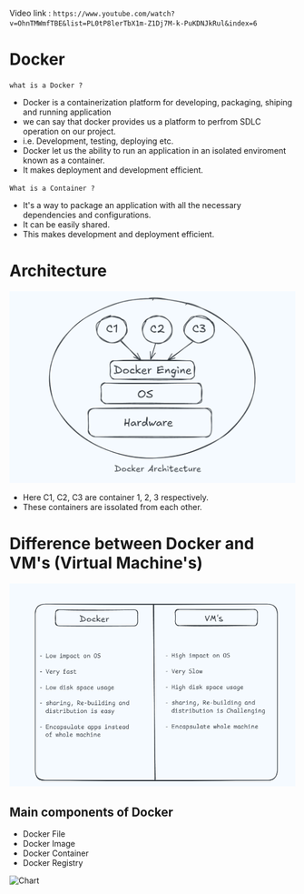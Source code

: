 Video link : ` https://www.youtube.com/watch?v=OhnTMWmfTBE&list=PL0tP8lerTbX1m-Z1Dj7M-k-PuKDNJkRul&index=6 `

# Docker 

`what is a Docker ?`
- Docker is a containerization platform for developing, packaging, shiping and running application 
- we can say that docker provides us a platform to perfrom SDLC operation on our project.
- i.e. Development, testing, deploying etc.
- Docker let us the ability to run an application in an isolated enviroment known as a container.
- It makes deployment and development efficient.

`What is a Container ?`
- It's a way to package an application with all the necessary dependencies and configurations.
- It can be easily shared.
- This makes development and deployment efficient.

# Architecture
![Docker Architecture](misc/Architecture.png)
- Here C1, C2, C3 are container 1, 2, 3 respectively.
- These containers are issolated from each other. 

# Difference between Docker and VM's (Virtual Machine's)
![Difference Between Docker and Virtual Machine's](misc/Diff_Docker_VM.png)


## Main components of Docker
- Docker File
- Docker Image
- Docker Container
- Docker Registry

![Chart](misc/Docker_file-Image.png.png)